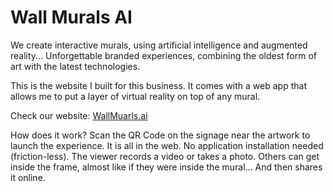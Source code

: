 # Wall Murals AI

We create interactive murals, using artificial intelligence and augmented reality... Unforgettable branded experiences, combining the oldest form of art with the latest technologies.

This is the website I built for this business. It comes with a web app that allows me to put a layer of virtual reality on top of any mural.

Check our website: [WallMuarls.ai](https://www.wallmurals.ai)

How does it work? Scan the QR Code on the signage near the artwork to launch the experience. It is all in the web. No application installation needed (friction-less). The viewer records a video or takes a photo. Others can get inside the frame, almost like if they were inside the mural… And then shares it online.